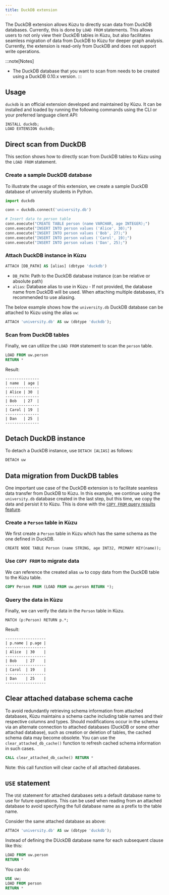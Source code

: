 ```yaml
---
title: DuckDB extension
---
```


The DuckDB extension allows Kùzu to directly scan data from DuckDB databases. 
Currently, this is done by `LOAD FROM` statements.
This allows users to not only view their DuckDB tables in Kùzu, but also facilitates seamless
migration of data from DuckDB to Kùzu for deeper graph analysis. Currently, the extension is read-only
from DuckDB and does not support write operations.

:::note[Notes]
- The DuckDB database that you want to scan from needs to be created using a DuckDB 0.10.x version.
:::


## Usage

`duckdb` is an official extension developed and maintained by Kùzu.
It can be installed and loaded by running the following commands using the CLI or your preferred language
client API:

```
INSTALL duckdb;
LOAD EXTENSION duckdb;
```


## Direct scan from DuckDB

This section shows how to directly scan from DuckDB tables to Kùzu using the `LOAD FROM` statement.

### Create a sample DuckDB database

To illustrate the usage of this extension, we create a sample DuckDB database of university
students in Python.

```py
import duckdb

conn = duckdb.connect('university.db')

# Insert data to person table
conn.execute("CREATE TABLE person (name VARCHAR, age INTEGER);")
conn.execute("INSERT INTO person values ('Alice', 30);")
conn.execute("INSERT INTO person values ('Bob', 27);")
conn.execute("INSERT INTO person values ('Carol', 19);")
conn.execute("INSERT INTO person values ('Dan', 25);")
```

### Attach DuckDB instance in Kùzu

```sql
ATTACH [DB_PATH] AS [alias] (dbtype 'duckdb')
```

- `DB_PATH`: Path to the DuckDB database instance (can be relative or absolute path)
- `alias`: Database alias to use in Kùzu - If not provided, the database name from DuckDB will be used.
  When attaching multiple databases, it's recommended to use aliasing.

The below example shows how the `university.db` DuckDB database can be attached to Kùzu using
the alias `uw`:

```sql
ATTACH 'university.db' AS uw (dbtype 'duckdb');
```

### Scan from DuckDB tables

Finally, we can utilize the `LOAD FROM` statement to scan the `person` table.

```sql
LOAD FROM uw.person
RETURN *
```

Result:

```
---------------
| name  | age |
---------------
| Alice | 30  |
---------------
| Bob   | 27  |
---------------
| Carol | 19  |
---------------
| Dan   | 25  |
---------------
```

## Detach DuckDB instance

To detach a DuckDB instance, use `DETACH [ALIAS]` as follows:

```sql
DETACH uw
```

## Data migration from DuckDB tables

One important use case of the DuckDB extension is to facilitate seamless data transfer from DuckDB to Kùzu.
In this example, we continue using the `university.db` database created in the last step, but this time,
we copy the data and persist it to Kùzu. This is done with the [`COPY FROM` query results feature](../import/copy-from-query-results).

### Create a `Person` table in Kùzu

We first create a `Person` table in Kùzu which has the same schema as the one defined in DuckDB.

```cypher
CREATE NODE TABLE Person (name STRING, age INT32, PRIMARY KEY(name));
```

### Use `COPY FROM` to migrate data

We can reference the created alias `uw` to copy data from the DuckDB table to the Kùzu table.

```sql
COPY Person FROM (LOAD FROM uw.person RETURN *);
```

### Query the data in Kùzu

Finally, we can verify the data in the `Person` table in Kùzu.

```cypher
MATCH (p:Person) RETURN p.*;
```

Result:
```
------------------
| p.name | p.age |
------------------
| Alice  | 30    |
------------------
| Bob    | 27    |
------------------
| Carol  | 19    |
------------------
| Dan    | 25    |
------------------
```

## Clear attached database schema cache

To avoid redundantly retrieving schema information from attached databases, Kùzu maintains a schema cache
including table names and their respective columns and types. Should modifications occur in the schema
via an alternate connection to attached databases (DuckDB or some other attachad database), such as creation or deletion of tables, the cached
schema data may become obsolete. You can use the `clear_attached_db_cache()` function to refresh cached
schema information in such cases.

```sql
CALL clear_attached_db_cache() RETURN *
```
Note: this call function will clear cache of all attached databases.
## `USE` statement

The `USE` statement for attached databases sets a default database name to use for future operations.
This can be used when reading from an attached database to avoid specifying the full database name
as a prefix to the table name.

Consider the same attached database as above:

```sql
ATTACH 'university.db' AS uw (dbtype 'duckdb');
```

Instead of defining the DUckDB database name for each subsequent clause like this:

```sql
LOAD FROM uw.person
RETURN *
```

You can do:

```sql
USE uw;
LOAD FROM person
RETURN *
```
